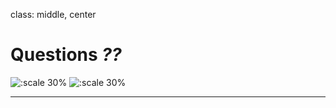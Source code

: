 class: middle, center

# Questions _??_


![:scale 30%](https://i.imgur.com/g6PwK2I.jpg) ![:scale 30%](https://i.imgur.com/J7jIDg8.jpg)

---

